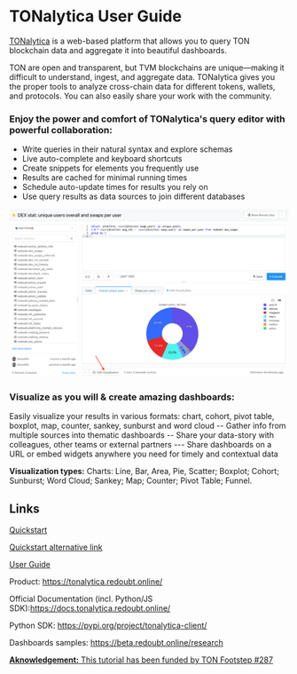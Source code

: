 # TONalytica User Guide

[TONalytica](https://tonalytica.redoubt.online/) is a web-based platform that allows you to query TON blockchain data and aggregate it into beautiful 
dashboards.

TON are open and transparent, but TVM blockchains are unique—making it difficult to understand, ingest, and aggregate data. TONalytica gives you the proper tools to analyze cross-chain data for different tokens, wallets, and protocols. You can also easily share your work with the community.

### Enjoy the power and comfort of TONalytica's query editor with powerful collaboration:

- Write queries in their natural syntax and explore schemas
- Live auto-complete and keyboard shortcuts
- Create snippets for elements you frequently use
- Results are cached for minimal running times
- Schedule auto-update times for results you rely on
- Use query results as data sources to join different databases

![SQL Editor](./content/editor.png)

### Visualize as you will & create amazing dashboards:


Easily visualize your results in various formats: chart, cohort, pivot table, boxplot, map, counter, sankey, sunburst and word cloud
-- Gather info from multiple sources into thematic dashboards
-- Share your data-story with colleagues, other teams or external partners
--- Share dashboards on a URL or embed widgets anywhere you need for timely and contextual data

**Visualization types:** 
Charts: Line, Bar, Area, Pie, Scatter; Boxplot; Cohort; Sunburst; Word Cloud; Sankey; Map; Counter; Pivot Table; Funnel. 


## Links

[Quickstart](./tutorial/TONalytica_Quickstart.pdf) 

[Quickstart alternative link](https://re-doubt.medium.com/tonalytica-quickstart-2676f6814a47)

[User Guide](./tutorial/TONalytica_User_Guide.pdf)

Product: https://tonalytica.redoubt.online/ 

Official Documentation (incl. Python/JS SDK):https://docs.tonalytica.redoubt.online/

Python SDK: https://pypi.org/project/tonalytica-client/ 

Dashboards samples: https://beta.redoubt.online/research 


[**Aknowledgement:** This tutorial has been funded by TON Footstep #287](https://github.com/ton-society/ton-footsteps/issues/287)